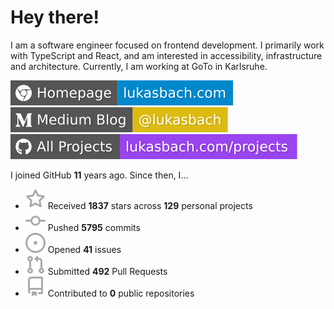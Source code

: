 # Hey there!

I am a software engineer focused on frontend development. I primarily work with TypeScript and React, and am interested in accessibility, infrastructure and architecture. Currently, I am working at GoTo in Karlsruhe.

[![Homepage](./icons/homepage.svg)](https://lukasbach.com)
[![Medium Blog](./icons/medium.svg)](https://medium.com/@lukasbach)
[![My Projects](./icons/projects.svg)](https://lukasbach.com/projects)

I joined GitHub **11** years ago. Since then, I...

- ![](./icons/star.svg) Received **1837** stars across **129** personal projects
- ![](./icons/commit.svg) Pushed **5795** commits
- ![](./icons/issues.svg) Opened **41** issues
- ![](./icons/pr.svg) Submitted **492** Pull Requests
- ![](./icons/repo.svg) Contributed to **0** public repositories
